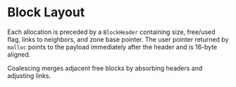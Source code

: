 # Block Layout

Each allocation is preceded by a `BlockHeader` containing size, free/used flag, links to neighbors, and zone base pointer. The user pointer returned by `malloc` points to the payload immediately after the header and is 16-byte aligned.

Coalescing merges adjacent free blocks by absorbing headers and adjusting links.

